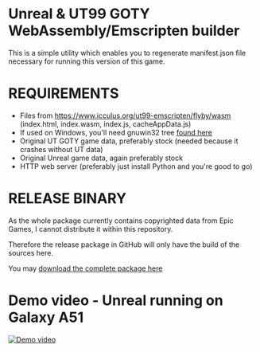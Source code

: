 # Unreal & UT99 GOTY WebAssembly/Emscripten builder
This is a simple utility which enables you to regenerate manifest.json file necessary for running this version of this game.

# REQUIREMENTS
- Files from https://www.icculus.org/ut99-emscripten/flyby/wasm (index.html, index.wasm, index.js, cacheAppData.js)
- If used on Windows, you'll need gnuwin32 tree [found here](http://gnuwin32.sourceforge.net/packages/tree.htm)
- Original UT GOTY game data, preferably stock (needed because it crashes without UT data)
- Original Unreal game data, again preferably stock
- HTTP web server (preferably just install Python and you're good to go)

# RELEASE BINARY
As the whole package currently contains copyrighted data from Epic Games, I cannot distribute it within this repository.

Therefore the release package in GitHub will only have the build of the sources here.

You may [download the complete package here](http://www.mediafire.com/file/2wbdbkjdlinxdyv/Unreal+WEB+Builder.7z/file)

# Demo video - Unreal running on Galaxy A51
[![Demo video](http://img.youtube.com/vi/LvrEtFwpClo/0.jpg)](http://www.youtube.com/watch?v=LvrEtFwpClo)
